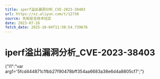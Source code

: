 ```yaml
---
title: iperf溢出漏洞分析_CVE-2023-38403
url: https://xz.aliyun.com/t/12736
source: 先知安全技术社区
date: 2023-07-26
fetch_date: 2025-10-04T11:50:54.739676
---
```


# iperf溢出漏洞分析_CVE-2023-38403

{"l1":"var arg1='5fcd444871c1fbb27f90478bff354aa6683a38e6d4a8805cf7';"}